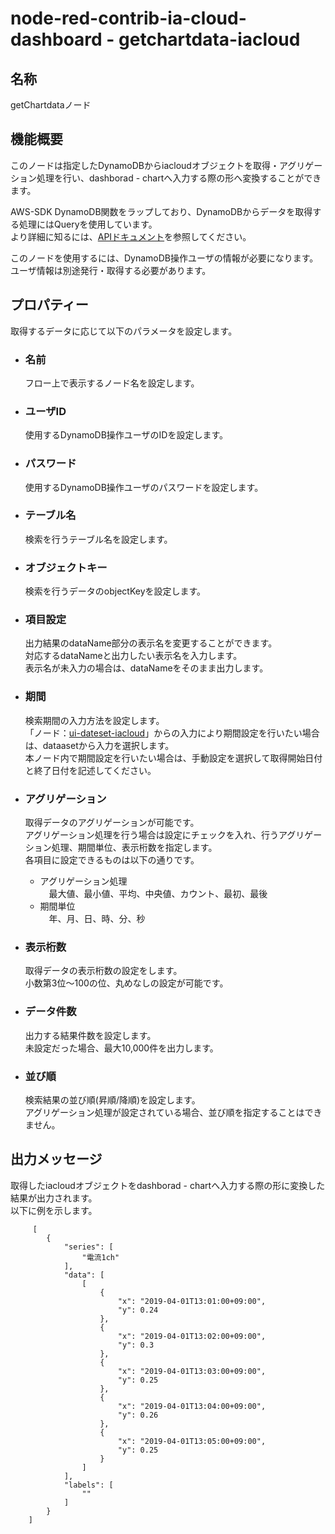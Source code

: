 # node-red-contrib-ia-cloud-dashboard - getchartdata-iacloud

## 名称
getChartdataノード



## 機能概要

このノードは指定したDynamoDBからiacloudオブジェクトを取得・アグリゲーション処理を行い、dashborad - chartへ入力する際の形へ変換することができます。

AWS-SDK DynamoDB関数をラップしており、DynamoDBからデータを取得する処理にはQueryを使用しています。  
より詳細に知るには、[APIドキュメント](https://docs.aws.amazon.com/sdkforruby/api/Aws/DynamoDB/Client.html)を参照してください。

このノードを使用するには、DynamoDB操作ユーザの情報が必要になります。  
ユーザ情報は別途発行・取得する必要があります。  
 


## プロパティー

取得するデータに応じて以下のパラメータを設定します。  

- ### 名前
  フロー上で表示するノード名を設定します。

- ### ユーザID
  使用するDynamoDB操作ユーザのIDを設定します。

- ### パスワード
  使用するDynamoDB操作ユーザのパスワードを設定します。

- ### テーブル名
  検索を行うテーブル名を設定します。

- ### オブジェクトキー  
  検索を行うデータのobjectKeyを設定します。

- ### 項目設定  
  出力結果のdataName部分の表示名を変更することができます。  
  対応するdataNameと出力したい表示名を入力します。   
  表示名が未入力の場合は、dataNameをそのまま出力します。  

- ### 期間  
  検索期間の入力方法を設定します。  
  「ノード：[ui-dateset-iacloud](https://github.com/ia-cloud/node-red-contrib-ia-cloud-dashboard/tree/master/ui-dateset)」からの入力により期間設定を行いたい場合は、dataasetから入力を選択します。  
  本ノード内で期間設定を行いたい場合は、手動設定を選択して取得開始日付と終了日付を記述してください。  

- ### アグリゲーション
  取得データのアグリゲーションが可能です。  
  アグリゲーション処理を行う場合は設定にチェックを入れ、行うアグリゲーション処理、期間単位、表示桁数を指定します。  
  各項目に設定できるものは以下の通りです。  
   - アグリゲーション処理  
  　最大値、最小値、平均、中央値、カウント、最初、最後  
   - 期間単位  
  　年、月、日、時、分、秒  

- ### 表示桁数
  取得データの表示桁数の設定をします。  
  小数第3位～100の位、丸めなしの設定が可能です。

- ### データ件数   
  出力する結果件数を設定します。  
  未設定だった場合、最大10,000件を出力します。  

- ### 並び順  
  検索結果の並び順(昇順/降順)を設定します。  
  アグリゲーション処理が設定されている場合、並び順を指定することはできません。  



## 出力メッセージ
取得したiacloudオブジェクトをdashborad - chartへ入力する際の形に変換した結果が出力されます。  
以下に例を示します。

         [
            {
                "series": [
                    "電流1ch"
                ],
                "data": [
                    [
                        {
                            "x": "2019-04-01T13:01:00+09:00",
                            "y": 0.24
                        },
                        {
                            "x": "2019-04-01T13:02:00+09:00",
                            "y": 0.3
                        },
                        {
                            "x": "2019-04-01T13:03:00+09:00",
                            "y": 0.25
                        },
                        {
                            "x": "2019-04-01T13:04:00+09:00",
                            "y": 0.26
                        },
                        {
                            "x": "2019-04-01T13:05:00+09:00",
                            "y": 0.25
                        }
                    ]
                ],
                "labels": [
                    ""
                ]
            }
        ]

